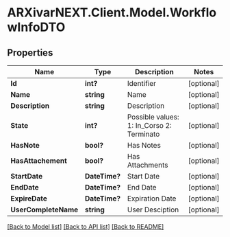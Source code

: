 # ARXivarNEXT.Client.Model.WorkflowInfoDTO
## Properties

Name | Type | Description | Notes
------------ | ------------- | ------------- | -------------
**Id** | **int?** | Identifier | [optional] 
**Name** | **string** | Name | [optional] 
**Description** | **string** | Description | [optional] 
**State** | **int?** | Possible values:  1: In_Corso  2: Terminato  | [optional] 
**HasNote** | **bool?** | Has Notes | [optional] 
**HasAttachement** | **bool?** | Has Attachments | [optional] 
**StartDate** | **DateTime?** | Start Date | [optional] 
**EndDate** | **DateTime?** | End Date | [optional] 
**ExpireDate** | **DateTime?** | Expiration Date | [optional] 
**UserCompleteName** | **string** | User Desciption | [optional] 

[[Back to Model list]](../README.md#documentation-for-models) [[Back to API list]](../README.md#documentation-for-api-endpoints) [[Back to README]](../README.md)

